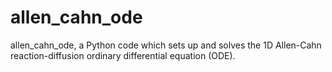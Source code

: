 # allen_cahn_ode
allen_cahn_ode, a Python code which sets up and solves the 1D Allen-Cahn reaction-diffusion ordinary differential equation (ODE).
